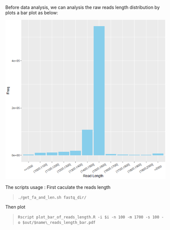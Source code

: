 
Before data analysis, we can analysis the raw reads length distribution by plots a bar plot as below:

![reads_bar_plots](/Images/reads_len_bar_plots_screen_shot.png)

The scripts usage :
First caculate the reads length
> `./get_fa_and_len.sh fastq_dir/`


Then plot
> `Rscript plot_bar_of_reads_length.R -i $i -n 100 -m 1700 -s 100 -o $out/$name\_reads_length_bar.pdf`
